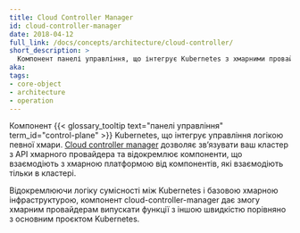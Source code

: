 ```yaml
---
title: Cloud Controller Manager
id: cloud-controller-manager
date: 2018-04-12
full_link: /docs/concepts/architecture/cloud-controller/
short_description: >
  Компонент панелі управління, що інтегрує Kubernetes з хмарними провайдерами.
aka: 
tags:
- core-object
- architecture
- operation
---
```

Компонент {{< glossary_tooltip text="панелі управління" term_id="control-plane" >}} Kubernetes, що інтегрує управління логікою певної хмари. [Cloud controller manager](/docs/concepts/architecture/cloud-controller/) дозволяє звʼязувати ваш кластер з API хмарного провайдера та відокремлює компоненти, що взаємодіють з хмарною платформою від компонентів, які взаємодіють тільки в кластері.

<!--more-->

Відокремлюючи логіку сумісності між Kubernetes і базовою хмарною інфраструктурою, компонент cloud-controller-manager дає змогу хмарним провайдерам випускати функції з іншою швидкістю порівняно з основним проєктом Kubernetes.
